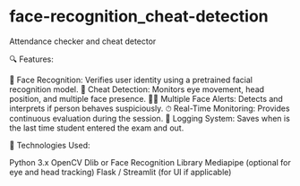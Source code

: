 # face-recognition_cheat-detection

Attendance checker and cheat detector

🔍 Features:

🎯 Face Recognition: Verifies user identity using a pretrained facial recognition model.
👀 Cheat Detection: Monitors eye movement, head position, and multiple face presence.
🕵️‍♂️ Multiple Face Alerts: Detects and interprets if person behaves suspiciously.
⏱ Real-Time Monitoring: Provides continuous evaluation during the session.
💾 Logging System: Saves when is the last time student entered the exam and out.


🚀 Technologies Used:

Python 3.x
OpenCV
Dlib or Face Recognition Library
Mediapipe (optional for eye and head tracking)
Flask / Streamlit (for UI if applicable)
